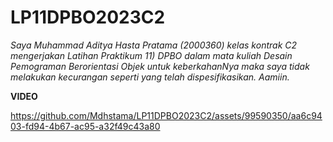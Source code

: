 # LP11DPBO2023C2

*Saya Muhammad Aditya Hasta Pratama (2000360) kelas kontrak C2 mengerjakan Latihan Praktikum 11) DPBO dalam mata kuliah Desain Pemograman Berorientasi Objek untuk keberkahanNya maka saya tidak melakukan kecurangan seperti yang telah dispesifikasikan. Aamiin.*

**VIDEO** 

https://github.com/Mdhstama/LP11DPBO2023C2/assets/99590350/aa6c9403-fd94-4b67-ac95-a32f49c43a80


